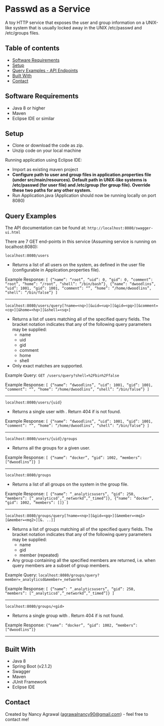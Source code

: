 # Passwd as a Service
A toy HTTP service that exposes the user and group information on a UNIX-like system that is usually locked away in the UNIX /etc/passwd and /etc/groups files.

## Table of contents
* [Software Requirements](#software-requirements)
* [Setup](#setup)
* [Query Examples - API Endpoints](#query-examples)
* [Built With](#built-with)
* [Contact](#contact)

## Software Requirements
* Java 8 or higher
* Maven
* Eclipse IDE or similar

## Setup

* Clone or download the code as zip. 
* Unzip code on your local machine

Running application using Eclipse IDE:
* Import as existing maven project
* **Configure path to user and group files in application.properties file (under src/main/resources). Default path in UNIX-like systems is /etc/passwd (for user file) and /etc/group (for group file). Override these two paths for any other system.**
* Run Application.java (Application should now be running locally on port 8080) 

## Query Examples

The API documentation can be found at:
`http://localhost:8080/swagger-ui.html`

There are 7 GET end-points in this service (Assuming service is running on localhost:8080):

`localhost:8080/users`
* Returns a list of all users on the system, as defined in the user file (configurable in Application.properties file).

Example Response:
`[
{“name”: “root”, “uid”: 0, “gid”: 0, “comment”: “root”, “home”: “/root”, “shell”: “/bin/bash”},
{“name”: “dwoodlins”, “uid”: 1001, “gid”: 1001, “comment”: “”, “home”: “/home/dwoodlins”, “shell”: “/bin/false”}
]`

---

`localhost:8080/users/query[?name=<nq>][&uid=<uq>][&gid=<gq>][&comment=<cq>][&home=<hq>][&shell=<sq>]`
* Returns a list of users matching all of the specified query fields. The bracket notation indicates that any of the following query parameters may be supplied:
   - name
   - uid
   - gid
   - comment
   - home
   - shell
* Only exact matches are supported.

Example Query: `GET /users/query?shell=%2Fbin%2Ffalse`

Example Response:
`[
{“name”: “dwoodlins”, “uid”: 1001, “gid”: 1001, “comment”: “”, “home”: “/home/dwoodlins”, “shell”: “/bin/false”}
]`

---
  
`localhost:8080/users/{uid}`
* Returns a single user with <uid>. Return 404 if <uid> is not found.

Example Response:
`[
{“name”: “dwoodlins”, “uid”: 1001, “gid”: 1001, “comment”: “”, “home”: “/home/dwoodlins”, “shell”: “/bin/false”}
]`

---

`localhost:8080/users/{uid}/groups`
* Returns all the groups for a given user.

Example Response:
`[
{“name”: “docker”, “gid”: 1002, “members”: [“dwoodlins”]}
]`

---

`localhost:8080/groups`
* Returns a list of all groups on the system in the group file.

Example Response:
`[
{“name”: “_analyticsusers”, “gid”: 250, “members”:
[“_analyticsd’,”_networkd”,”_timed”]},
{“name”: “docker”, “gid”: 1002, “members”: []}
]`

---

`localhost:8080/groups/query[?name=<nq>][&gid=<gq>][&member=<mq1>[&member=<mq2>][&. ..]]`
* Returns a list of groups matching all of the specified query fields. The bracket notation indicates that any of the following query parameters may be supplied:
   - name
   - gid
   - member (repeated)
* Any group containing all the specified members are returned, i.e. when query members are a subset of group members.

Example Query:
`localhost:8080/groups/query?member=_analyticsd&member=_networkd`

Example Response:
`[
{“name”: “_analyticsusers”, “gid”: 250, “members”: [“_analyticsd’,”_networkd”,”_timed”]}
]`

---

`localhost:8080/groups/<gid>`
* Returns a single group with <gid>. Return 404 if <gid> is not found.

Example Response:
`{“name”: “docker”, “gid”: 1002, “members”: [“dwoodlins”]}`

---


## Built With
* Java 8
* Spring Boot (v2.1.2)
* Swagger
* Maven
* JUnit Framework
* Eclipse IDE

## Contact
Created by Nancy Agrawal (agrawalnancy90@gmail.com) - feel free to contact me!
